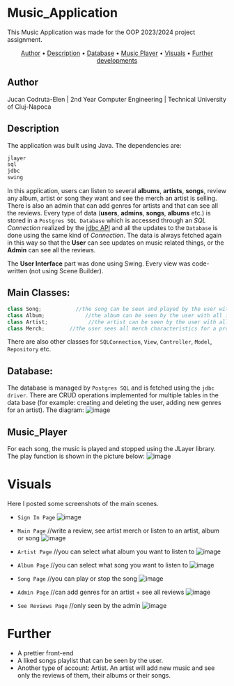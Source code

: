 # Music_Application 

This Music Application was made for the OOP 2023/2024 project assignment.

<p align="center">
  <a href="#Author">Author</a> •
  <a href="#Description">Description</a> •
  <a href="#Database">Database</a> •
  <a href="#Music_Player">Music Player</a> •
  <a href="#Visuals">Visuals</a> •
  <a href="#Further">Further developments</a>
</p>


## Author 
Jucan Codruta-Elen | 2nd Year Computer Engineering | Technical University of Cluj-Napoca

## Description
The application was built using Java. The dependencies are:
```bash
jlayer
sql
jdbc
swing
```
In this application, users can listen to several **albums**, **artists**, **songs**, review any album, artist or song they want and see the merch an artist is selling.
There is also an admin that can add genres for artists and that can see all the reviews.
Every type of data (**users**, **admins**, **songs**, **albums** etc.) is stored in a `Postgres SQL Database` which is accessed through an _SQL Connection_ realized by the [jdbc API](https://en.wikipedia.org/wiki/Java_Database_Connectivity) and all the updates to the `Database` is done using the same kind of _Connection_. The data is always fetched again in this way so that the **User** can see updates on music related things, or the **Admin** can see all the reviews.

The **User Interface** part was done using Swing. Every view was code-written (not using Scene Builder).

**Main Classes:**
-
```java
class Song;           //the song can be seen and played by the user with all its details displayed
class Album;             //the album can be seen by the user with all its songs displayed
class Artist;             //the artist can be seen by the user with all its albums and genres displayed
class Merch;        //the user sees all merch characteristics for a product
```
There are also other classes for `SQLConnection`, `View`, `Controller`, `Model`, `Repository` etc.

## Database:
The database is managed by `Postgres SQL` and is fetched using the `jdbc driver`. There are CRUD operations implemented for multiple tables in the data base (for example: creating and deleting the user, adding new genres for an artist).
The diagram:
![image](https://github.com/codruj/Music-Player-Project/blob/master/readmepoze/database.png)

## Music_Player
For each song, the music is played and stopped using the JLayer library. The play function is shown in the picture below:
![image](https://github.com/codruj/Music-Player-Project/blob/master/readmepoze/musicplayer.png)

# Visuals

Here I posted some screenshots of the main scenes.

- `Sign In Page`
![image](https://github.com/codruj/Music-Player-Project/blob/master/readmepoze/1SignIn.png)

- `Main Page` //write a review, see artist merch or listen to an artist, album or song
![image](https://github.com/codruj/Music-Player-Project/blob/master/readmepoze/2mainpage.png)

- `Artist Page` //you can select what album you want to listen to
![image](https://github.com/codruj/Music-Player-Project/blob/master/readmepoze/3artistpage.png)

- `Album Page` //you can select what song you want to listen to
![image](https://github.com/codruj/Music-Player-Project/blob/master/readmepoze/4albumpage.png)

- `Song Page` //you can play or stop the song
![image](https://github.com/codruj/Music-Player-Project/blob/master/readmepoze/5songpage.png)

- `Admin Page` //can add genres for an artist + see all reviews
![image](https://github.com/codruj/Music-Player-Project/blob/master/readmepoze/6adminmainpage.png)

- `See Reviews Page` //only seen by the admin
![image](https://github.com/codruj/Music-Player-Project/blob/master/readmepoze/7seereviewspage.png)

# Further

- A prettier front-end
- A liked songs playlist that can be seen by the user.
- Another type of account: Artist. An artist will add new music and see only the reviews of them, their albums or their songs.
